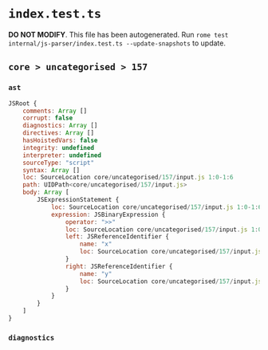 # `index.test.ts`

**DO NOT MODIFY**. This file has been autogenerated. Run `rome test internal/js-parser/index.test.ts --update-snapshots` to update.

## `core > uncategorised > 157`

### `ast`

```javascript
JSRoot {
	comments: Array []
	corrupt: false
	diagnostics: Array []
	directives: Array []
	hasHoistedVars: false
	integrity: undefined
	interpreter: undefined
	sourceType: "script"
	syntax: Array []
	loc: SourceLocation core/uncategorised/157/input.js 1:0-1:6
	path: UIDPath<core/uncategorised/157/input.js>
	body: Array [
		JSExpressionStatement {
			loc: SourceLocation core/uncategorised/157/input.js 1:0-1:6
			expression: JSBinaryExpression {
				operator: ">>"
				loc: SourceLocation core/uncategorised/157/input.js 1:0-1:6
				left: JSReferenceIdentifier {
					name: "x"
					loc: SourceLocation core/uncategorised/157/input.js 1:0-1:1 (x)
				}
				right: JSReferenceIdentifier {
					name: "y"
					loc: SourceLocation core/uncategorised/157/input.js 1:5-1:6 (y)
				}
			}
		}
	]
}
```

### `diagnostics`

```

```
